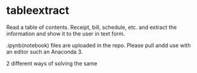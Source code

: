 # tableextract
Read a table of contents. Receipt, bill, schedule, etc. and extract the information and show it to the user in text form.


.ipynb(notebook) files are uploaded in the repo. Please pull andd use with an editor such an Anaconda 3.

2 different ways of solving the same
